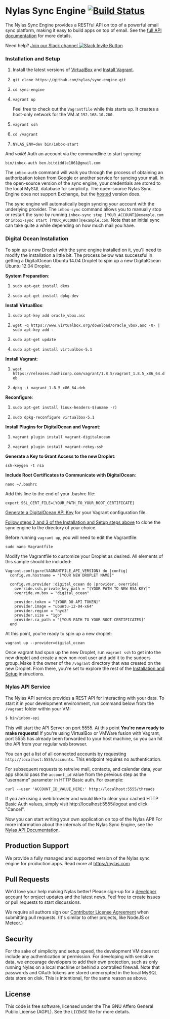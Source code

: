 # Nylas Sync Engine [![Build Status](https://travis-ci.org/nylas/sync-engine.svg?branch=master)](https://travis-ci.org/nylas/sync-engine)

The Nylas Sync Engine provides a RESTful API on top of a powerful email sync platform, making it easy to build apps on top of email. See the [full API documentation](https://www.nylas.com/docs/) for more details.

Need help? [Join our Slack channel ![Slack Invite Button](http://slack-invite.nylas.com/badge.svg)](http://slack-invite.nylas.com)


### Installation and Setup

1. Install the latest versions of [VirtualBox](https://www.virtualbox.org/wiki/Downloads) and [Install Vagrant](http://www.vagrantup.com/downloads.html).

2. `git clone https://github.com/nylas/sync-engine.git`

3. `cd sync-engine`

4. `vagrant up`

    Feel free to check out the `Vagrantfile` while this starts up. It creates a host-only network for the VM at `192.168.10.200`.

5. `vagrant ssh`

6. `cd /vagrant`

7. `NYLAS_ENV=dev bin/inbox-start`

And _voilà_! Auth an account via the commandline to start syncing:

    bin/inbox-auth ben.bitdiddle1861@gmail.com

The `inbox-auth` command will walk you through the process of obtaining an authorization token from Google or another service for syncing your mail. In the open-source version of the sync engine, your credentials are stored to the local MySQL database for simplicity. The open-source Nylas Sync Engine does not support Exchange, but the [hosted](https://www.nylas.com) version does.

The sync engine will automatically begin syncing your account with the underlying provider. The `inbox-sync` command allows you to manually stop or restart the sync by running `inbox-sync stop [YOUR_ACCOUNT]@example.com` or `inbox-sync start [YOUR_ACCOUNT]@example.com`. Note that an initial sync can take quite a while depending on how much mail you have.

### Digital Ocean Installation

To spin up a new Droplet with the sync engine installed on it, you'll need to modify the installation a little bit. The process below was successful in getting a DigitalOcean Ubuntu 14.04 Droplet to spin up a new DigitalOcean Ubuntu 12.04 Droplet.

**System Preparation**:

1. `sudo apt-get install dkms`

2. `sudo apt-get install dpkg-dev`

**Install VirtualBox**:

1. `sudo apt-key add oracle_vbox.asc`

2. `wget -q https://www.virtualbox.org/download/oracle_vbox.asc -O- | sudo apt-key add -`

3. `sudo apt-get update`

4. `sudo apt-get install virtualbox-5.1`
 
**Install Vagrant**:

1. `wget https://releases.hashicorp.com/vagrant/1.8.5/vagrant_1.8.5_x86_64.deb`

2. `dpkg -i vagrant_1.8.5_x86_64.deb`

**Reconfigure**:

1. `sudo apt-get install linux-headers-$(uname -r)`

2. `sudo dpkg-reconfigure virtualbox-5.1`
 
**Install Plugins for DigitalOcean and Vagrant**: 

1. `vagrant plugin install vagrant-digitalocean`

2. `vagrant plugin install vagrant-rekey-ssh`

**Generate a Key to Grant Access to the new Droplet**:

`ssh-keygen -t rsa`

**Include Root Certificates to Communicate with DigitalOcean**:

`nano ~/.bashrc`

Add this line to the end of your .bashrc file:

`export SSL_CERT_FILE=[YOUR_PATH_TO_YOUR_ROOT_CERTIFICATE]`

[Generate a DigitalOcean API Key](https://cloud.digitalocean.com/settings/applications) for your Vagrant configuration file.
 
[Follow steps 2 and 3 of the Installation and Setup steps above](https://github.com/nylas/sync-engine#installation-and-setup) to clone the sync engine to the directory of your choice.

Before running `vagrant up`, you will need to edit the Vagrantfile:

`sudo nano Vagrantfile`
 
Modify the Vagrantfile to customize your Droplet as desired. All elements of this sample should be included:
```
Vagrant.configure(VAGRANTFILE_API_VERSION) do |config|
  config.vm.hostname = "[YOUR NEW DROPLET NAME]"

  config.vm.provider :digital_ocean do |provider, override|
    override.ssh.private_key_path = "[YOUR PATH TO NEW RSA KEY]"
    override.vm.box = "digital_ocean"

    provider.token = "[YOUR DO API TOKEN]"
    provider.image = "ubuntu-12-04-x64"
    provider.region = "nyc3"
    provider.size = "1gb"
    provider.ca_path = "[YOUR PATH TO YOUR ROOT CERTIFICATES]"
  end
```

At this point, you're ready to spin up a new droplet:

`vagrant up --provider=digital_ocean`
 
Once vagrant had spun up the new Droplet, run `vagrant ssh` to get into the new droplet and create a new non-root user and add it to the sudoers group. Make it the owner of the `/vagrant` directory that was created on the new Droplet. From there, you're set to explore the rest of the [Installation and Setup](https://github.com/nylas/sync-engine#installation-and-setup) instructions.

### Nylas API Service

The Nylas API service provides a REST API for interacting with your data. To start it in your development environment, run command below from the `/vagrant` folder within your VM:

```bash
$ bin/inbox-api
```

This will start the API Server on port 5555. At this point **You're now ready to make requests!** If you're using VirtualBox or VMWare fusion with Vagrant, port 5555 has already been forwarded to your host machine, so you can hit the API from your regular web browser.

You can get a list of all connected accounts by requesting `http://localhost:5555/accounts`. This endpoint requires no authentication.

For subsequent requests to retreive mail, contacts, and calendar data, your app should pass the `account_id` value from the previous step as the "username" parameter in HTTP Basic auth. For example:

```
curl --user 'ACCOUNT_ID_VALUE_HERE:' http://localhost:5555/threads
```

If you are using a web browser and would like to clear your cached HTTP Basic Auth values, simply visit http://localhost:5555/logout and click "Cancel".


Now you can start writing your own application on top of the Nylas API! For more information about the internals of the Nylas Sync Engine, see the <a href="https://nylas.com/docs/">Nylas API Documentation</a>.


## Production Support

We provide a fully managed and supported version of the Nylas sync engine for production apps. Read more at https://nylas.com

## Pull Requests

We'd love your help making Nylas better! Please sign-up for a [developer account](https://nylas.com/register) for project updates and the latest news. Feel free to create issues or pull requests to start discussions.

We require all authors sign our [Contributor License Agreement](https://www.nylas.com/cla.html) when submitting pull requests. (It's similar to other projects, like NodeJS or Meteor.)

## Security

For the sake of simplicity and setup speed, the development VM does not include any authentication or permission. For developing with sensitive data, we encourage developers to add their own protection, such as only running Nylas on a local machine or behind a controlled firewall.
Note that passwords and OAuth tokens are stored unencrypted in the local MySQL data store on disk. This is intentional, for the same reason as above.

## License

This code is free software, licensed under the The GNU Affero General Public License (AGPL). See the `LICENSE` file for more details.
